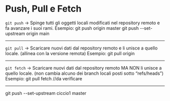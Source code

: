# Push, Pull e Fetch

`git push`      -> Spinge tutti gli oggetti locali modificati nel repository remoto e fa avanzare i suoi rami.
                Esempio:    git push origin master
                            git push --set-upstream origin main

---
`git pull`      -> Scaricare nuovi dati dal repository remoto e li unisce a quello locale. (allinea con la versione remota)
                Esempio:    git pull origin

---
`git fetch`     -> Scaricare nuovi dati dal repository remoto MA NON li unisce a quello locale. (non cambia alcuno dei branch locali posti sotto “refs/heads”)
                Esempio:    git pull fetch      //da verificare

---

git push --set-upstream ciccio1 master
